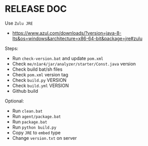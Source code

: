 # RELEASE DOC

Use `Zulu JRE`
- https://www.azul.com/downloads/?version=java-8-lts&os=windows&architecture=x86-64-bit&package=jre#zulu

Steps:
- Run `check-version.bat` and update `pom.xml`
- Check `me/n1ar4/jar/analyzer/starter/Const.java` version
- Check build bat/sh files
- Check `pom.xml` version tag
- Check `build.py` VERSION
- Check `build.yml` VERSION
- Github build

Optional:
- Run `clean.bat`
- Run `agent/package.bat`
- Run `package.bat`
- Run `python build.py`
- Copy `JRE` to `embed` type
- Change `version.txt` on server
